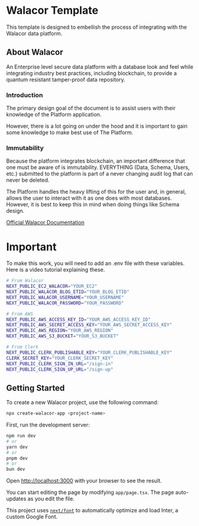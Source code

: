 # Walacor Template

This template is designed to embellish the process of integrating with the Walacor data platform.

## About Walacor

An Enterprise level secure data platform with a database look and feel while integrating industry best practices, including blockchain, to provide a quantum resistant tamper-proof data repository.

### Introduction

The primary design goal of the document is to assist users with their knowledge of the Platform application.

However, there is a lot going on under the hood and it is important to gain some knowledge to make best use of The Platform.

### Immutability

Because the platform integrates blockchain, an important difference that one must be aware of is immutability. EVERYTHING (Data, Schema, Users, etc.) submitted to the platform is part of a never changing audit log that can never be deleted.

The Platform handles the heavy lifting of this for the user and, in general, allows the user to interact with it as one does with most databases. However, it is best to keep this in mind when doing things like Schema design.

[Official Walacor Documentation](https://admindoc.walacor.com/admin-documentation/latest/the-platform-application-an-introduction)

# Important

To make this work, you will need to add an .env file with these variables. Here is a video tutorial explaining these.

```bash
# From Walacor
NEXT_PUBLIC_EC2_WALACOR="YOUR_EC2"
NEXT_PUBLIC_WALACOR_BLOG_ETID="YOUR_BLOG_ETID"
NEXT_PUBLIC_WALACOR_USERNAME="YOUR_USERNAME"
NEXT_PUBLIC_WALACOR_PASSWORD="YOUR_PASSWORD"

# From AWS
NEXT_PUBLIC_AWS_ACCESS_KEY_ID="YOUR_AWS_ACCESS_KEY_ID"
NEXT_PUBLIC_AWS_SECRET_ACCESS_KEY="YOUR_AWS_SECRET_ACCESS_KEY"
NEXT_PUBLIC_AWS_REGION="YOUR_AWS_REGION"
NEXT_PUBLIC_AWS_S3_BUCKET="YOUR_S3_BUCKET"

# From Clerk
NEXT_PUBLIC_CLERK_PUBLISHABLE_KEY="YOUR_CLERK_PUBLISHABLE_KEY"
CLERK_SECRET_KEY="YOUR_CLERK_SECRET_KEY"
NEXT_PUBLIC_CLERK_SIGN_IN_URL="/sign-in"
NEXT_PUBLIC_CLERK_SIGN_UP_URL="/sign-up"
```

## Getting Started

To create a new Walacor project, use the following command:

```bash
npx create-walacor-app <project-name>
```

First, run the development server:

```bash
npm run dev
# or
yarn dev
# or
pnpm dev
# or
bun dev
```

Open [http://localhost:3000](http://localhost:3000) with your browser to see the result.

You can start editing the page by modifying `app/page.tsx`. The page auto-updates as you edit the file.

This project uses [`next/font`](https://nextjs.org/docs/basic-features/font-optimization) to automatically optimize and load Inter, a custom Google Font.
